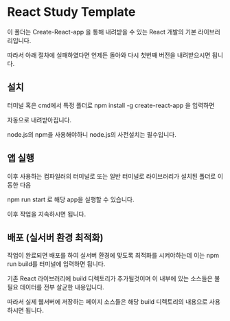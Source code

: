 # React Study Template
이 폴더는 Create-React-app 을 통해 내려받을 수 있는 React 개발의 기본 라이브러리입니다.

따라서 아래 절차에 실패하였다면 언제든 돌아와 다시 첫번째 버전을 내려받으시면 됩니다.

## 설치 

터미널 혹은 cmd에서 특정 폴더로 npm install -g create-react-app 을 입력하면

자동으로 내려받아집니다.

node.js의 npm을 사용해야하니 node.js의 사전설치는 필수입니다.

## 앱 실행

이후 사용하는 컴파일러의 터미널로 또는 일반 터미널로 라이브러리가 설치된 폴더로 이동한 다음

npm run start 로 해당 app을 실행할 수 있습니다.

이후 작업을 지속하시면 됩니다.

## 배포 (실서버 환경 최적화)

작업이 완료되면 배포를 하여 실서버 환경에 맞도록 최적화를 시켜야하는데 이는 
npm run build를 터미널에 입력하면 됩니다.

기존 React 라이브러리에 build 디렉토리가 추가될것이며 이 내부에 있는 소스들은 불필요 데이터를 전부 살균한 내용입니다.

따라서 실제 웹서버에 저장하는 페이지 소스들은 해당 build 디렉토리의 내용으로 사용하시면 됩니다.
